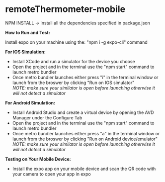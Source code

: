 # remoteThermometer-mobile

NPM INSTALL -> install all the dependencies specified in package.json

**How to Run and Test:**

Install expo on your machine using the: "npm i -g expo-cli" command

**For IOS Simulation:** <br />
  * Install XCode and run a simulator for the device you choose <br />
  * Open the project and in the terminal use the "npm start" command to launch metro bundler <br />
  * Once metro bundler launches either press "i" in the terminal window or launch from the broswer by clicking "Run on IOS simulator" <br />
     *NOTE: make sure your similator is open before launching otherwise it will not detect a simulator* <br />
    
**For Android Simulation:**
  * Install Android Studio and create a virtual device by opening the AVD Manager under the Configure Tab
  * Open the project and in the terminal use the "npm start" command to launch metro bundler
  * Once metro bundler launches either press "a" in the terminal window or launch from the broswer by clicking "Run on Android device/emulator" <br />
    *NOTE: make sure your similator is open before launching otherwise it will not detect a simulator*
    
**Testing on Your Mobile Device:**
  * Install the expo app on your mobile device and scan the QR code with your camera to open your app in expo
